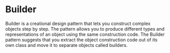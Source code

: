 # Builder

Builder is a creational design pattern that lets you construct complex objects step by step. The pattern allows you to produce different types and representations of an object using the same construction code. The Builder pattern suggests that you extract the object construction code out of its own class and move it to separate objects called builders.
